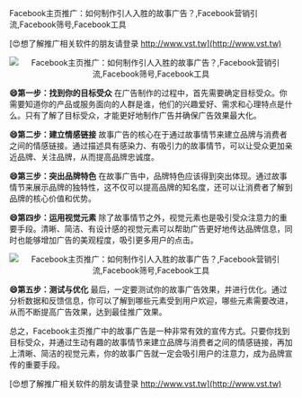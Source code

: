 Facebook主页推广：如何制作引人入胜的故事广告？,Facebook营销引流,Facebook筛号,Facebook工具

[😍想了解推广相关软件的朋友请登录 http://www.vst.tw](http://www.vst.tw)

 <center><img src="https://vst.tw/MP4/tuiguang/png/5.png" alt="Facebook主页推广：如何制作引人入胜的故事广告？,Facebook营销引流,Facebook筛号,Facebook工具"></center>

**😄第一步：找到你的目标受众**
在广告制作的过程中，首先需要确定目标受众。你需要知道你的产品或服务面向的人群是谁，他们的兴趣爱好、需求和心理特点是什么。只有了解了目标受众，才能更好地制作广告并确保广告效果最大化。

**😄第二步：建立情感链接**
故事广告的核心在于通过故事情节来建立品牌与消费者之间的情感链接。通过描述具有感染力、有吸引力的故事情节，可以让受众更加亲近品牌、关注品牌，从而提高品牌忠诚度。

**😄第三步：突出品牌特色**
在故事广告中，品牌特色应该得到突出体现。通过故事情节来展示品牌的独特性，这不仅可以提高品牌的知名度，还可以让消费者了解到品牌的核心价值和优势。

**😄第四步：运用视觉元素**
除了故事情节之外，视觉元素也是吸引受众注意力的重要手段。清晰、简洁、有设计感的视觉元素可以帮助广告更好地传达品牌信息，同时也能够增加广告的美观程度，吸引更多用户的点击。

 <center><img src="https://vst.tw/MP4/tuiguang/png/2.png" alt="Facebook主页推广：如何制作引人入胜的故事广告？,Facebook营销引流,Facebook筛号,Facebook工具"></center>

**😄第五步：测试与优化**
最后，一定要测试你的故事广告效果，并进行优化。通过分析数据和反馈信息，你可以了解到哪些元素受到用户欢迎，哪些元素需要改进，从而不断提高广告效果，达到最佳推广效果。

总之，Facebook主页推广中的故事广告是一种非常有效的宣传方式。只要你找到目标受众，并通过生动有趣的故事情节来建立品牌与消费者之间的情感链接，再加上清晰、简洁的视觉元素，你的故事广告就一定会吸引用户的注意力，成为品牌宣传的重要手段。

[😍想了解推广相关软件的朋友请登录 http://www.vst.tw](http://www.vst.tw)



